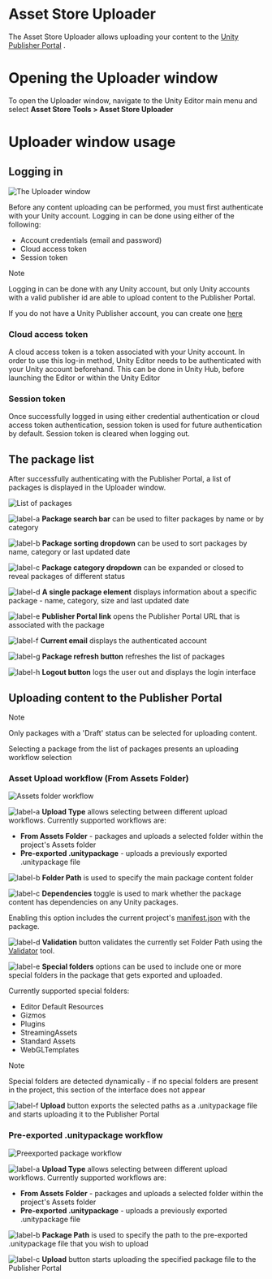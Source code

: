 # Asset Store Uploader

The Asset Store Uploader allows uploading your content to the [Unity Publisher Portal](https://publisher.unity.com/) .

# Opening the Uploader window

To open the Uploader window, navigate to the Unity Editor main menu and select **Asset Store Tools > Asset Store Uploader**

# Uploader window usage

## Logging in

![The Uploader window](images/uploader-window-login.png)

Before any content uploading can be performed, you must first authenticate with your Unity account. Logging in can be done using either of the following:
- Account credentials (email and password)
- Cloud access token
- Session token

>[!NOTE]
>Logging in can be done with any Unity account, but only Unity accounts with a valid publisher id are able to upload content to the Publisher Portal.
>
>If you do not have a Unity Publisher account, you can create one [here](https://publisher.unity.com/access)

### Cloud access token

A cloud access token is a token associated with your Unity account. In order to use this log-in method, Unity Editor needs to be authenticated with your Unity account beforehand. This can be done in Unity Hub, before launching the Editor or within the Unity Editor 

### Session token

Once successfully logged in using either credential authentication or cloud access token authentication, session token is used for future authentication by default. Session token is cleared when logging out.

## The package list

After successfully authenticating with the Publisher Portal, a list of packages is displayed in the Uploader window.

![List of packages](images/uploader-window-package-list.png)

![label-a](images/label-a.png) **Package search bar** can be used to filter packages by name or by category

![label-b](images/label-b.png) **Package sorting dropdown** can be used to sort packages by name, category or last updated date

![label-c](images/label-c.png) **Package category dropdown** can be expanded or closed to reveal packages of different status

![label-d](images/label-d.png) **A single package element** displays information about a specific package - name, category, size and last updated date

![label-e](images/label-e.png) **Publisher Portal link** opens the Publisher Portal URL that is associated with the package

![label-f](images/label-f.png) **Current email** displays the authenticated account

![label-g](images/label-g.png) **Package refresh button** refreshes the list of packages

![label-h](images/label-h.png) **Logout button** logs the user out and displays the login interface

## Uploading content to the Publisher Portal

>[!NOTE]
>Only packages with a 'Draft' status can be selected for uploading content.

Selecting a package from the list of packages presents an uploading workflow selection

### Asset Upload workflow (From Assets Folder)

![Assets folder workflow](images/uploader-window-asset-workflow.png)

![label-a](images/label-a.png) **Upload Type** allows selecting between different upload workflows. Currently supported workflows are:

- **From Assets Folder** - packages and uploads a selected folder within the project's Assets folder
- **Pre-exported .unitypackage** - uploads a previously exported .unitypackage file

![label-b](images/label-b.png) **Folder Path** is used to specify the main package content folder

![label-c](images/label-c.png) **Dependencies** toggle is used to mark whether the package content has dependencies on any Unity packages.

Enabling this option includes the current project's [manifest.json](https://docs.unity3d.com/Manual/upm-manifestPrj.html) with the package.

![label-d](images/label-d.png) **Validation** button validates the currently set Folder Path using the [Validator](validator-overview) tool.

![label-e](images/label-e.png) **Special folders** options can be used to include one or more special folders in the package that gets exported and uploaded.

Currently supported special folders:
- Editor Default Resources
- Gizmos
- Plugins
- StreamingAssets
- Standard Assets
- WebGLTemplates

>[!NOTE]
>Special folders are detected dynamically - if no special folders are present in the project, this section of the interface does not appear

![label-f](images/label-f.png) **Upload** button exports the selected paths as a .unitypackage file and starts uploading it to the Publisher Portal

### Pre-exported .unitypackage workflow

![Preexported package workflow](images/uploader-window-preexported-workflow.png)

![label-a](images/label-a.png) **Upload Type** allows selecting between different upload workflows. Currently supported workflows are:

- **From Assets Folder** - packages and uploads a selected folder within the project's Assets folder
- **Pre-exported .unitypackage** - uploads a previously exported .unitypackage file

![label-b](images/label-b.png) **Package Path** is used to specify the path to the pre-exported .unitypackage file that you wish to upload

![label-c](images/label-c.png) **Upload** button starts uploading the specified package file to the Publisher Portal

